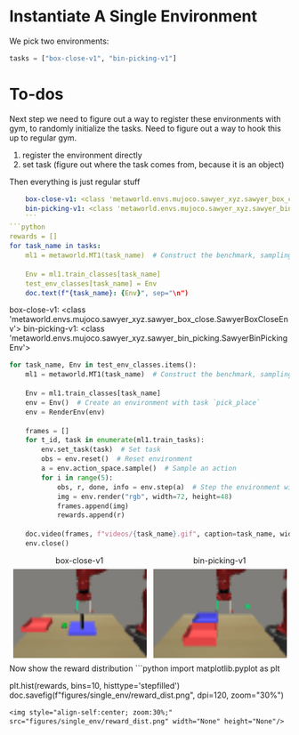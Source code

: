 
# Instantiate A Single Environment

We pick two environments:

```python
tasks = ["box-close-v1", "bin-picking-v1"]
```

# To-dos

Next step we need to figure out a way to register these environments
with gym, to randomly initialize the tasks.
Need to figure out a way to hook this up to regular gym.

1. register the environment directly
2. set task (figure out where the task comes from, because it is an object)

Then everything is just regular stuff

```yaml
    box-close-v1: <class 'metaworld.envs.mujoco.sawyer_xyz.sawyer_box_close.SawyerBoxCloseEnv'>
    bin-picking-v1: <class 'metaworld.envs.mujoco.sawyer_xyz.sawyer_bin_picking.SawyerBinPickingEnv'>
    ```
```python
rewards = []
for task_name in tasks:
    ml1 = metaworld.MT1(task_name)  # Construct the benchmark, sampling tasks

    Env = ml1.train_classes[task_name]
    test_env_classes[task_name] = Env
    doc.text(f"{task_name}: {Env}", sep="\n")
```
box-close-v1: <class 'metaworld.envs.mujoco.sawyer_xyz.sawyer_box_close.SawyerBoxCloseEnv'>
bin-picking-v1: <class 'metaworld.envs.mujoco.sawyer_xyz.sawyer_bin_picking.SawyerBinPickingEnv'>
```python
for task_name, Env in test_env_classes.items():
    ml1 = metaworld.MT1(task_name)  # Construct the benchmark, sampling tasks

    Env = ml1.train_classes[task_name]
    env = Env()  # Create an environment with task `pick_place`
    env = RenderEnv(env)

    frames = []
    for t_id, task in enumerate(ml1.train_tasks):
        env.set_task(task)  # Set task
        obs = env.reset()  # Reset environment
        a = env.action_space.sample()  # Sample an action
        for i in range(5):
            obs, r, done, info = env.step(a)  # Step the environment with the sampled
            img = env.render("rgb", width=72, height=48)
            frames.append(img)
            rewards.append(r)

    doc.video(frames, f"videos/{task_name}.gif", caption=task_name, width=240, height=160)
    env.close()
```
<div style="flex-wrap:nowrap; display:flex; flex-direction:row; item-align:center;"><div><div style="text-align: center">box-close-v1</div><img style="margin:0.5em;" src="videos/box-close-v1.gif" width="240" height="160"/></div><div><div style="text-align: center">bin-picking-v1</div><img style="margin:0.5em;" src="videos/bin-picking-v1.gif" width="240" height="160"/></div></div>
Now show the reward distribution
```python
import matplotlib.pyplot as plt

plt.hist(rewards, bins=10, histtype='stepfilled')
doc.savefig(f"figures/single_env/reward_dist.png", dpi=120, zoom="30%")
```
<img style="align-self:center; zoom:30%;" src="figures/single_env/reward_dist.png" width="None" height="None"/>
